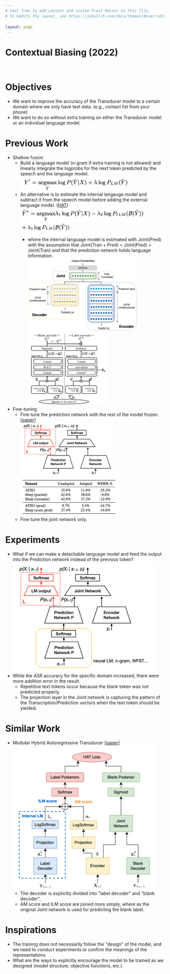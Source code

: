 ```yaml
---
# Feel free to add content and custom Front Matter to this file.
# To modify the layout, see https://jekyllrb.com/docs/themes/#overriding-theme-defaults

layout: page
---
```


<h1 class="post-title">Contextual Biasing (2022)</h1>
<br>

# Objectives
- We want to improve the accuracy of the Transducer model to a certain domain where we only have text data. (e.g., contact list from your phone)
- We want to do so without extra training on either the Transducer model or an individual language model.

# Previous Work
- Shallow fusion
  - Build a language model (n-gram if extra training is not allowed) and linearly integrate the logprobs for the next token predicted by the speech and the language model.
    <br> <img src="assets/contextual/shallowfusion.png" height="45"/>
  - An alternative is to estimate the internal langauge model and subtract it from the speech model before adding the external language model. ([HAT](https://arxiv.org/pdf/2003.07705))
    <br> <img src="assets/contextual/hat1.png" height="45"/> <img src="assets/contextual/hat2.png" height="40"/>
    - where the internal language model is estimated with Joint(Pred) with the assumption that Joint(Tran + Pred) = Joint(Pred) + Joint(Tran) and that the prediction network holds language information.
    <br> <img src="assets/contextual/transducer.png" height="230"/> <img src="assets/contextual/hat.png" height="230"/>
- Fine-tuning
  - Fine tune the prediction network with the rest of the model frozen. [\[paper\]](https://arxiv.org/abs/2104.11127)
  <br> <img src="assets/contextual/ft_pred.png" height="170"/> <img src="assets/contextual/ft_pred_result.png" height="120"/>
  - Fine tune the joint network only.

# Experiments
- What if we can make a detachable language model and feed the output into the Prediction network instead of the previous token?
  <br> <img src="assets/contextual/lmet.png" width="450"/>
- While the ASR accuracy for the specific domain increased, there were more addition error in the result.
  - Repetitive text tokens occur because the blank token was not predicted properly.
  - The projection layer in the Joint network is capturing the pattern of the Transcription/Prediction vectors when the text token should be yielded.

# Similar Work
- Modular Hybrid Autoregressive Transducer [\[paper\]](https://arxiv.org/pdf/2210.17049)
  <br> <img src="assets/contextual/mhat.png" width="450"/>
  - The decoder is explicitly divided into "label decoder" and "blank decoder".
  - AM score and ILM score are joined more simply, where as the original Joint network is used for predicting the blank label.

# Inspirations
- The training does not necessarily follow the "design" of the model, and we need to conduct experiments to confirm the meanings of the representations
- What are the ways to explicitly encourage the model to be trained as we designed (model structure, objective functions, etc.)
